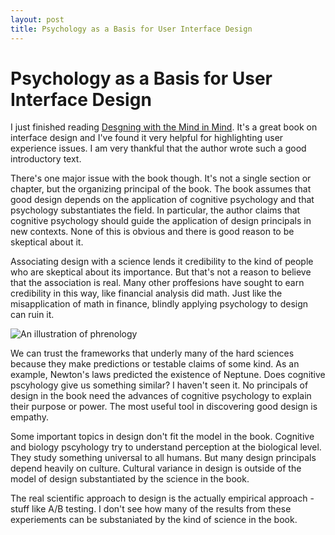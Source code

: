 ```yaml
---
layout: post
title: Psychology as a Basis for User Interface Design
---
```


# Psychology as a Basis for User Interface Design

I just finished reading [Desgning with the Mind in Mind](http://www.amazon.com/Designing-Mind-Simple-Understanding-Interface/dp/012375030X). It's a great book on interface design and I've found it very helpful for highlighting user experience issues. I am very thankful that the author wrote such a good introductory text.

There's one major issue with the book though. It's not a single section or chapter, but the organizing principal of the book. The book assumes that good design depends on the application of cognitive psychology and that psychology substantiates the field. In particular, the author claims that cognitive psychology should guide the application of design principals in new contexts. None of this is obvious and there is good reason to be skeptical about it.

Associating design with a science lends it credibility to the kind of people who are skeptical about its importance. But that's not a reason to believe that the association is real. Many other proffesions have sought to earn credibility in this way, like financial analysis did math. Just like the misapplication of math in finance, blindly applying psychology to design can ruin it.  

![An illustration of phrenology](https://upload.wikimedia.org/wikipedia/commons/b/b1/Phrenologie1_%2887k_edited%29.jpg "We always want explainations for things")

We can trust the frameworks that underly many of the hard sciences because they make predictions or testable claims of some kind. As an example, Newton's laws predicted the existence of Neptune. Does cognitive pscyhology give us something similar? I haven't seen it. No principals of design in the book need the advances of cognitive psychology to explain their purpose or power. The most useful tool in discovering good design is empathy.   

Some important topics in design don't fit the model in the book. Cognitive and biology pscyhology try to understand perception at the biological level. They study something universal to all humans. But many design principals depend heavily on culture. Cultural variance in design is outside of the model of design substantiated by the science in the book.

The real scientific approach to design is the actually empirical approach - stuff like A/B testing. I don't see how many of the results from these experiements can be substaniated by the kind of science in the book. 
